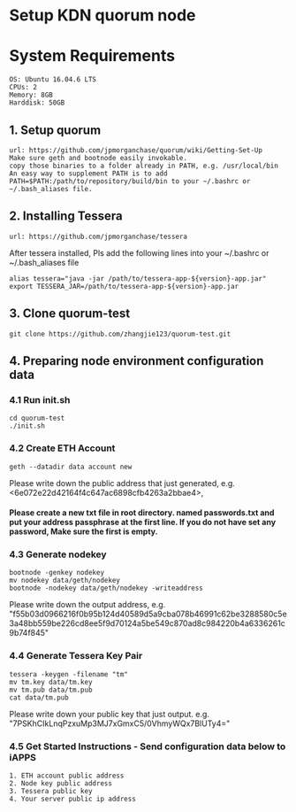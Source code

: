 # Setup KDN quorum node

# System Requirements

```
OS: Ubuntu 16.04.6 LTS
CPUs: 2
Memory: 8GB
Harddisk: 50GB
```


## 1. Setup quorum
	url: https://github.com/jpmorganchase/quorum/wiki/Getting-Set-Up
	Make sure geth and bootnode easily invokable.
	copy those binaries to a folder already in PATH, e.g. /usr/local/bin
	An easy way to supplement PATH is to add PATH=$PATH:/path/to/repository/build/bin to your ~/.bashrc or ~/.bash_aliases file.
## 2. Installing Tessera
	url: https://github.com/jpmorganchase/tessera
After tessera installed, Pls add the following lines into your ~/.bashrc or ~/.bash_aliases file
```shell
alias tessera="java -jar /path/to/tessera-app-${version}-app.jar"
export TESSERA_JAR=/path/to/tessera-app-${version}-app.jar
```
## 3. Clone quorum-test
```shell
git clone https://github.com/zhangjie123/quorum-test.git
```
## 4. Preparing node environment configuration data
### 4.1 Run init.sh
```shell
cd quorum-test
./init.sh
```
### 4.2 Create ETH Account
```shell
geth --datadir data account new
```
Please write down the public address that just generated, e.g. <6e072e22d42164f4c647ac6898cfb4263a2bbae4>,
#### Please create a new txt file in root directory. named passwords.txt and put your address passphrase at the first line. If you do not have set any password, Make sure the first is empty.

### 4.3 Generate nodekey
```shell
bootnode -genkey nodekey
mv nodekey data/geth/nodekey
bootnode -nodekey data/geth/nodekey -writeaddress
```

Please write down the output address, e.g. "f55b03d0966216f0b95b124d40589d5a9cba078b46991c62be3288580c5e3a48bb559be226cd8ee5f9d70124a5be549c870ad8c984220b4a6336261c9b74f845"

### 4.4 Generate Tessera Key Pair
```
tessera -keygen -filename "tm"
mv tm.key data/tm.key
mv tm.pub data/tm.pub
cat data/tm.pub
```
Please write down your public key that just output. e.g. "7PSKhCIkLnqPzxuMp3MJ7xGmxC5/0VhmyWQx7BlUTy4="

### 4.5 Get Started Instructions - Send configuration data below to iAPPS
```
1. ETH account public address
2. Node key public address
3. Tessera public key
4. Your server public ip address
```
